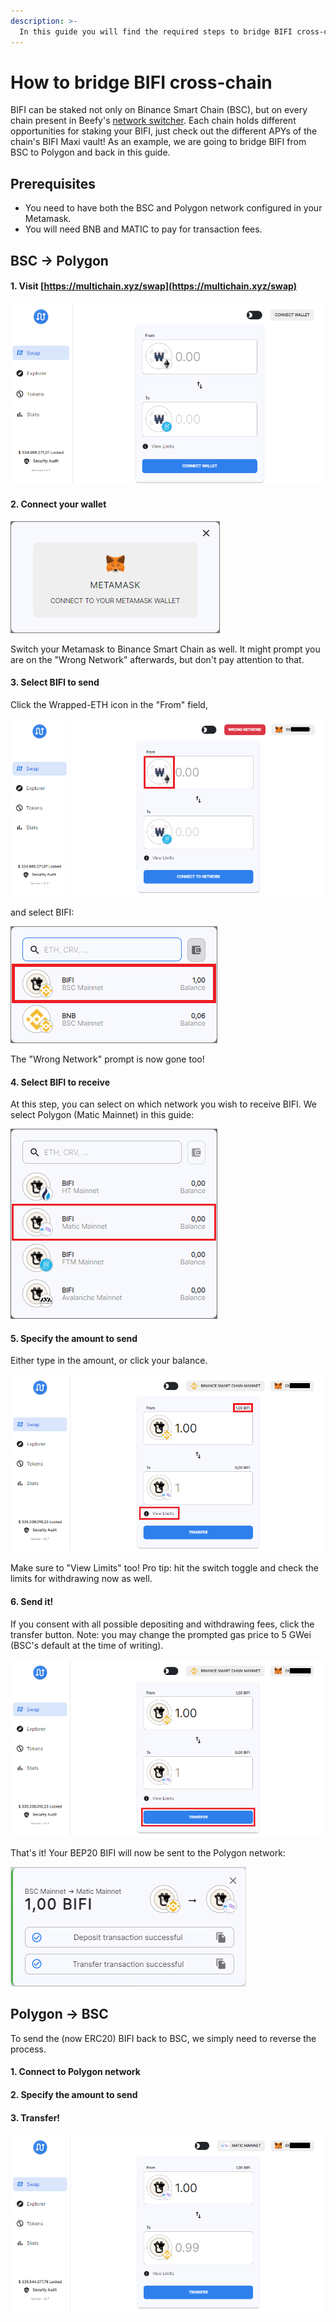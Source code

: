 ```yaml
---
description: >-
  In this guide you will find the required steps to bridge BIFI cross-chain using Metamask and [multichain.xyz](multichain.xyz).
---
```


# How to bridge BIFI cross-chain

BIFI can be staked not only on Binance Smart Chain (BSC), but on every chain present in Beefy's [network switcher](../../faq/how-to-guides/how-to-add-and-switch-networks-on-beefy-finance.md). Each chain holds different opportunities for staking your BIFI, just check out the different APYs of the chain's BIFI Maxi vault! As an example, we are going to bridge BIFI from BSC to Polygon and back in this guide. 

## Prerequisites

* You need to have both the BSC and Polygon network configured in your Metamask.
* You will need BNB and MATIC to pay for transaction fees.

## BSC -> Polygon

#### 1. Visit [https://multichain.xyz/swap](https://multichain.xyz/swap)

![](../../.gitbook/assets/bridge-multichain-homepage.png)

#### 2. Connect your wallet

![](../../.gitbook/assets/bridge-connect-metamask.png)

Switch your Metamask to Binance Smart Chain as well. It might prompt you are on the "Wrong Network" afterwards, but don't pay attention to that.

#### 3. Select BIFI to send

Click the Wrapped-ETH icon in the "From" field,

![](../../.gitbook/assets/bridge-click-weth.png)

and select BIFI:

![](../../.gitbook/assets/bridge-select-bifi.png)

The "Wrong Network" prompt is now gone too!

#### 4. Select BIFI to receive

At this step, you can select on which network you wish to receive BIFI. We select Polygon (Matic Mainnet) in this guide:

![](../../.gitbook/assets/bridge-select-bifi-receive.png)

#### 5. Specify the amount to send

Either type in the amount, or click your balance.

![](../../.gitbook/assets/bridge-specify-amount.png)

Make sure to "View Limits" too! Pro tip: hit the switch toggle and check the limits for withdrawing now as well. 

#### 6. Send it!

If you consent with all possible depositing and withdrawing fees, click the transfer button. Note: you may change the prompted gas price to 5 GWei (BSC's default at the time of writing).

![](../../.gitbook/assets/bridge-transfer.png)

That's it! Your BEP20 BIFI will now be sent to the Polygon network:

![](../../.gitbook/assets/bridge-deposit-transfer-transaction.png)

## Polygon -> BSC

To send the (now ERC20) BIFI back to BSC, we simply need to reverse the process.

#### 1. Connect to Polygon network

#### 2. Specify the amount to send

#### 3. Transfer!

![](../../.gitbook/assets/bridge-back.png)
